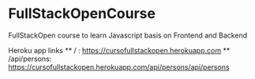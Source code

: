 # FullStackOpenCourse
FullStackOpen course to learn Javascript basis on Frontend and Backend

Heroku app links
  ** / : https://cursofullstackopen.herokuapp.com
  ** /api/persons: https://cursofullstackopen.herokuapp.com/api/persons/api/persons
